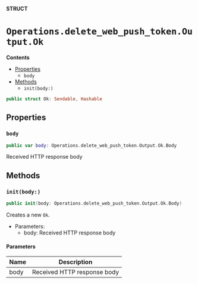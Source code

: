 **STRUCT**

# `Operations.delete_web_push_token.Output.Ok`

**Contents**

- [Properties](#properties)
  - `body`
- [Methods](#methods)
  - `init(body:)`

```swift
public struct Ok: Sendable, Hashable
```

## Properties
### `body`

```swift
public var body: Operations.delete_web_push_token.Output.Ok.Body
```

Received HTTP response body

## Methods
### `init(body:)`

```swift
public init(body: Operations.delete_web_push_token.Output.Ok.Body)
```

Creates a new `Ok`.

- Parameters:
  - body: Received HTTP response body

#### Parameters

| Name | Description |
| ---- | ----------- |
| body | Received HTTP response body |